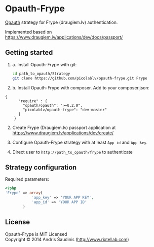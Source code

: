 Opauth-Frype
=============
[Opauth][1] strategy for Frype (draugiem.lv) authentication.

Implemented based on https://www.draugiem.lv/applications/dev/docs/passport/

Getting started
----------------
1. a. Install Opauth-Frype with git:
   ```bash
   cd path_to_opauth/Strategy
   git clone https://github.com/picolablv/opauth-frype.git Frype
   ```
1. b. Install Opauth-Frype with composer. Add to your composer.json:
```
{
      "require" : {	 
        "opauth/opauth": ">=0.2.0",
        "picolablv/opauth-frype": "dev-master"
      }
    }
```     
2. Create Frype (Draugiem.lv) passport application at https://www.draugiem.lv/applications/dev/create/
    

3. Configure Opauth-Frype strategy with at least `App id` and `App key`.

4. Direct user to `http://path_to_opauth/frype` to authenticate

Strategy configuration
----------------------

Required parameters:

```php
<?php
'Frype' => array(
            'app_key' => 'YOUR APP KEY',
            'app_id' => 'YOUR APP ID'
        )
```

License
---------
Opauth-Frype is MIT Licensed  
Copyright © 2014 Andris Šaudinis (http://www.rixtellab.com)

[1]: https://github.com/picolablv/opauth-frype
